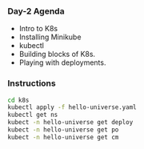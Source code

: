 ### Day-2 Agenda
* Intro to K8s
* Installing Minikube
* kubectl
* Building blocks of K8s.
* Playing with deployments.

### Instructions
```sh
cd k8s
kubectl apply -f hello-universe.yaml
kubectl get ns
kubect -n hello-universe get deploy
kubect -n hello-universe get po
kubect -n hello-universe get cm
```
